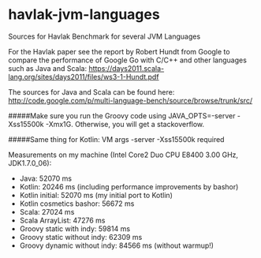 havlak-jvm-languages
====================

Sources for Havlak Benchmark for several JVM Languages


For the Havlak paper see the report by Robert Hundt from Google to compare the performance of Google Go with C/C++
and other languages such as Java and Scala: https://days2011.scala-lang.org/sites/days2011/files/ws3-1-Hundt.pdf

The sources for Java and Scala can be found here: http://code.google.com/p/multi-language-bench/source/browse/trunk/src/

#####Make sure you run the Groovy code using JAVA_OPTS=-server -Xss15500k -Xmx1G. Otherwise, you will get a stackoverflow.

#####Same thing for Kotlin: VM args -server -Xss15500k required 

Measurements on my machine (Intel Core2 Duo CPU E8400 3.00 GHz, JDK1.7.0_06):

- Java: 52070 ms
- Kotlin: 20246 ms (including performance improvements by bashor)
- Kotlin initial: 52070 ms (my initial port to Kotlin)
- Kotlin cosmetics bashor: 56672 ms
- Scala: 27024 ms
- Scala ArrayList: 47276 ms
- Groovy static with indy: 59814 ms
- Groovy static without indy: 62309 ms
- Groovy dynamic without indy: 84566 ms (without warmup!)
